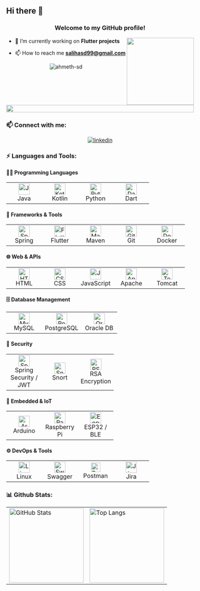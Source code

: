 ## Hi there 👋
 
<h3 align="center">Welcome to my GitHub profile!</h3>

<img align="right" src="https://user-images.githubusercontent.com/73038190/229223156-0cbdaba9-3128-4d8e-8719-b6b4cf741b67.gif" height="180">

- 🌱 I’m currently working on **Flutter projects**

- 📫 How to reach me **[salihasd99@gmail.com](mailto:salihasd99@gmail.com)**

<div align="center"><img src="https://komarev.com/ghpvc/?username=ahmeth-sd&label=Profile%20views&color=0e75b6&style=flat" alt="ahmeth-sd" /></div>


<img src="https://i.imgur.com/dBaSKWF.gif" height="20" width="100%">

<h3 align="left">📫 Connect with me:</h3>
<div align="center">

<a href="https://www.linkedin.com/in/ahmetsalih-dag/" target="_blank"><img src="https://img.shields.io/badge/linkedin-%231E77B5.svg?&style=for-the-badge&logo=linkedin&logoColor=white" alt="linkedin"/></a>
</div>

<h3 align="left">⚡ Languages and Tools:</h3>

<!-- Programming Languages -->
<h4>👨‍💻 Programming Languages</h4>
<div align="left">
  <table>
    <tr>
      <td align="center" width="80">
        <img src="https://cdn.jsdelivr.net/gh/devicons/devicon/icons/java/java-original.svg" height="30" alt="Java" /><br/>Java
      </td>
      <td align="center" width="80">
        <img src="https://cdn.jsdelivr.net/gh/devicons/devicon/icons/kotlin/kotlin-original.svg" height="30" alt="Kotlin" /><br/>Kotlin
      </td>
      <td align="center" width="80">
        <img src="https://cdn.jsdelivr.net/gh/devicons/devicon/icons/python/python-original.svg" height="30" alt="Python" /><br/>Python
      </td>
      <td align="center" width="80">
        <img src="https://cdn.jsdelivr.net/gh/devicons/devicon/icons/dart/dart-original.svg" height="30" alt="Dart" /><br/>Dart
      </td>
    </tr>
  </table>
</div>

<!-- Frameworks & Tools -->
<h4>🧰 Frameworks & Tools</h4>
<div align="left">
  <table>
    <tr>
      <td align="center" width="80">
        <img src="https://cdn.jsdelivr.net/gh/devicons/devicon/icons/spring/spring-original.svg" height="30" alt="Spring Boot" /><br/>Spring
      </td>
      <td align="center" width="80">
        <img src="https://cdn.jsdelivr.net/gh/devicons/devicon/icons/flutter/flutter-original.svg" height="30" alt="Flutter" /><br/>Flutter
      </td>
      <td align="center" width="80">
        <img src="https://cdn.jsdelivr.net/gh/devicons/devicon/icons/maven/maven-original.svg" height="30" alt="Maven" /><br/>Maven
      </td>
      <td align="center" width="80">
        <img src="https://cdn.jsdelivr.net/gh/devicons/devicon/icons/git/git-original.svg" height="30" alt="Git" /><br/>Git
      </td>
      <td align="center" width="80">
        <img src="https://cdn.jsdelivr.net/gh/devicons/devicon/icons/docker/docker-original.svg" height="30" alt="Docker" /><br/>Docker
      </td>
    </tr>
  </table>
</div>

<!-- Web & APIs -->
<h4>🌐 Web & APIs</h4>
<div align="left">
  <table>
    <tr>
      <td align="center" width="80">
        <img src="https://cdn.jsdelivr.net/gh/devicons/devicon/icons/html5/html5-original.svg" height="30" alt="HTML" /><br/>HTML
      </td>
      <td align="center" width="80">
        <img src="https://cdn.jsdelivr.net/gh/devicons/devicon/icons/css3/css3-original.svg" height="30" alt="CSS" /><br/>CSS
      </td>
      <td align="center" width="80">
        <img src="https://cdn.jsdelivr.net/gh/devicons/devicon/icons/javascript/javascript-original.svg" height="30" alt="JavaScript" /><br/>JavaScript
      </td>
      <td align="center" width="80">
        <img src="https://cdn.jsdelivr.net/gh/devicons/devicon/icons/apache/apache-original.svg" height="30" alt="Apache" /><br/>Apache
      </td>
      <td align="center" width="80">
        <img src="https://cdn.jsdelivr.net/gh/devicons/devicon/icons/tomcat/tomcat-original.svg" height="30" alt="Tomcat" /><br/>Tomcat
      </td>
    </tr>
  </table>
</div>

<!-- Database Management -->
<h4>🗄️ Database Management</h4>
<div align="left">
  <table>
    <tr>
      <td align="center" width="80">
        <img src="https://cdn.jsdelivr.net/gh/devicons/devicon/icons/mysql/mysql-original.svg" height="30" alt="MySQL" /><br/>MySQL
      </td>
      <td align="center" width="80">
        <img src="https://cdn.jsdelivr.net/gh/devicons/devicon/icons/postgresql/postgresql-original.svg" height="30" alt="PostgreSQL" /><br/>PostgreSQL
      </td>
      <td align="center" width="80">
        <img src="https://cdn.jsdelivr.net/gh/devicons/devicon/icons/oracle/oracle-original.svg" height="30" alt="Oracle" /><br/>Oracle DB
      </td>
    </tr>
  </table>
</div>

<!-- Security -->
<h4>🔐 Security</h4>
<div align="left">
  <table>
    <tr>
      <td align="center" width="80">
        <img src="https://cdn.jsdelivr.net/gh/devicons/devicon/icons/spring/spring-original.svg" height="30" alt="Spring Security" /><br/>Spring Security / JWT
      </td>
      <td align="center" width="80">
        <img src="https://cdn.jsdelivr.net/gh/devicons/devicon/icons/python/python-original.svg" height="30" alt="Snort" /><br/>Snort
      </td>
      <td align="center" width="80">
        <img src="https://cdn.jsdelivr.net/gh/devicons/devicon/icons/git/git-original.svg" height="30" alt="RSA" /><br/>RSA Encryption
      </td>
    </tr>
  </table>
</div>

<!-- Embedded & IoT -->
<h4>🔌 Embedded & IoT</h4>
<div align="left">
  <table>
    <tr>
      <td align="center" width="80">
        <img src="https://cdn.jsdelivr.net/gh/devicons/devicon/icons/arduino/arduino-original.svg" height="30" alt="Arduino" /><br/>Arduino
      </td>
      <td align="center" width="80">
        <img src="https://cdn.jsdelivr.net/gh/devicons/devicon/icons/raspberrypi/raspberrypi-original.svg" height="30" alt="Raspberry Pi" /><br/>Raspberry Pi
      </td>
      <td align="center" width="80">
        <img src="https://cdn.jsdelivr.net/gh/devicons/devicon/icons/c/c-original.svg" height="30" alt="ESP32" /><br/>ESP32 / BLE
      </td>
    </tr>
  </table>
</div>

<!-- DevOps & Tools -->
<h4>⚙️ DevOps & Tools</h4>
<div align="left">
  <table>
    <tr>
      <td align="center" width="80">
        <img src="https://cdn.jsdelivr.net/gh/devicons/devicon/icons/linux/linux-original.svg" height="30" alt="Linux" /><br/>Linux
      </td>
      <td align="center" width="80">
        <img src="https://cdn.jsdelivr.net/gh/devicons/devicon/icons/swagger/swagger-original.svg" height="30" alt="Swagger" /><br/>Swagger
      </td>
      <td align="center" width="80">
        <img src="https://img.shields.io/badge/Postman-F36826?style=flat&logo=postman&logoColor=white" height="25" alt="Postman" /><br/>Postman
      </td>
      <td align="center" width="80">
        <img src="https://cdn.jsdelivr.net/gh/devicons/devicon/icons/jira/jira-original.svg" height="30" alt="Jira" /><br/>Jira
      </td>
    </tr>
  </table>
</div>





<h3 align="left">📊 Github Stats:</h3>

<table width="100%">
  <tr>
    <td>
        <a href="https://github.com/ahmeth-sd">
          <picture>
            <source media="(prefers-color-scheme: dark)" srcset="https://github-readme-stats-sigma-five.vercel.app/api?username=ahmeth-sd&theme=radical&hide_border=false&include_all_commits=true&count_private=true&show_icons=true" />
            <source media="(prefers-color-scheme: light)" srcset="https://github-readme-stats-sigma-five.vercel.app/api?username=ahmeth-sd&hide_border=false&include_all_commits=true&count_private=true&show_icons=true" />
            <img height="200" align="center" src="https://github-readme-stats-sigma-five.vercel.app/api?username=ahmeth-sd&theme=radical&hide_border=false&include_all_commits=true&count_private=true&show_icons=true" alt="GitHub Stats" />
          </picture>
        </a>
    </td>
    <td>
        <a href="https://github.com/ahmeth-sd">
          <picture>
            <source media="(prefers-color-scheme: dark)" srcset="https://github-readme-stats.vercel.app/api/top-langs/?username=ahmeth-sd&theme=radical&layout=compact" />
            <source media="(prefers-color-scheme: light)" srcset="https://github-readme-stats.vercel.app/api/top-langs/?username=ahmeth-sd" />
            <img height="200" align="center" src="https://github-readme-stats.vercel.app/api/top-langs/?username=ahmeth-sd&theme=radical&layout=compact" alt="Top Langs" />
          </picture>
        </a>
    </td>
  </tr>
</table>

<!-- My Projects
Here are some of the projects I'm proud of:
[Project Name](Link to Project Repository) - Description of the project.
Feel free to explore more of my projects on [My Portfolio Website](Link to Portfolio) or [My GitHub Repositories](Link to GitHub Profile). -->


<!--
**ahmeth-sd/ahmeth-sd** is a ✨ _special_ ✨ repository because its `README.md` (this file) appears on your GitHub profile.

Here are some ideas to get you started:

- 🔭 I’m currently working on ...
- 🌱 I’m currently learning ...
- 👯 I’m looking to collaborate on ...
- 🤔 I’m looking for help with ...
- 💬 Ask me about ...
- 📫 How to reach me: ...
- 😄 Pronouns: ...
- ⚡ Fun fact: ...
-->

